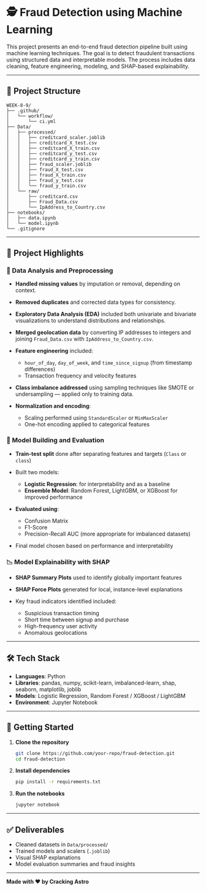 # 🕵️ Fraud Detection using Machine Learning

This project presents an end-to-end fraud detection pipeline built using machine learning techniques. The goal is to detect fraudulent transactions using structured data and interpretable models. The process includes data cleaning, feature engineering, modeling, and SHAP-based explainability.

---

## 📁 Project Structure

```
WEEK-8-9/
├── .github/
│   └── workflow/
│       └── ci.yml
├── Data/
│   ├── processed/
│   │   ├── creditcard_scaler.joblib
│   │   ├── creditcard_X_test.csv
│   │   ├── creditcard_X_train.csv
│   │   ├── creditcard_y_test.csv
│   │   ├── creditcard_y_train.csv
│   │   ├── fraud_scaler.joblib
│   │   ├── fraud_X_test.csv
│   │   ├── fraud_X_train.csv
│   │   ├── fraud_y_test.csv
│   │   └── fraud_y_train.csv
│   └── raw/
│       ├── creditcard.csv
│       ├── Fraud_Data.csv
│       └── IpAddress_to_Country.csv
├── notebooks/
│   ├── data.ipynb
│   └── model.ipynb
└── .gitignore
```

---

## 📌 Project Highlights

### 🧹 Data Analysis and Preprocessing

* **Handled missing values** by imputation or removal, depending on context.
* **Removed duplicates** and corrected data types for consistency.
* **Exploratory Data Analysis (EDA)** included both univariate and bivariate visualizations to understand distributions and relationships.
* **Merged geolocation data** by converting IP addresses to integers and joining `Fraud_Data.csv` with `IpAddress_to_Country.csv`.
* **Feature engineering** included:

  * `hour_of_day`, `day_of_week`, and `time_since_signup` (from timestamp differences)
  * Transaction frequency and velocity features
* **Class imbalance addressed** using sampling techniques like SMOTE or undersampling — applied only to training data.
* **Normalization and encoding**:

  * Scaling performed using `StandardScaler` or `MinMaxScaler`
  * One-hot encoding applied to categorical features

### 🤖 Model Building and Evaluation

* **Train-test split** done after separating features and targets (`Class` or `class`)
* Built two models:

  * **Logistic Regression**: for interpretability and as a baseline
  * **Ensemble Model**: Random Forest, LightGBM, or XGBoost for improved performance
* **Evaluated using**:

  * Confusion Matrix
  * F1-Score
  * Precision-Recall AUC (more appropriate for imbalanced datasets)
* Final model chosen based on performance and interpretability

### 📉 Model Explainability with SHAP

* **SHAP Summary Plots** used to identify globally important features
* **SHAP Force Plots** generated for local, instance-level explanations
* Key fraud indicators identified included:

  * Suspicious transaction timing
  * Short time between signup and purchase
  * High-frequency user activity
  * Anomalous geolocations

---

## 🛠️ Tech Stack

* **Languages**: Python
* **Libraries**: pandas, numpy, scikit-learn, imbalanced-learn, shap, seaborn, matplotlib, joblib
* **Models**: Logistic Regression, Random Forest / XGBoost / LightGBM
* **Environment**: Jupyter Notebook

---

## 🚀 Getting Started

1. **Clone the repository**

   ```bash
   git clone https://github.com/your-repo/fraud-detection.git
   cd fraud-detection
   ```

2. **Install dependencies**

   ```bash
   pip install -r requirements.txt
   ```

3. **Run the notebooks**

   ```bash
   jupyter notebook
   ```

---

## ✅ Deliverables

* Cleaned datasets in `Data/processed/`
* Trained models and scalers (`.joblib`)
* Visual SHAP explanations
* Model evaluation summaries and fraud insights

---

**Made with ❤️ by Cracking Astro**
